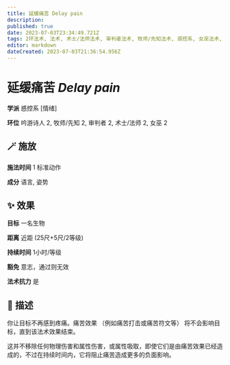 ```yaml
---
title: 延缓痛苦 Delay pain
description: 
published: true
date: 2023-07-03T23:34:49.721Z
tags: 2环法术, 法术, 术士/法师法术, 审判者法术, 牧师/先知法术, 惑控系, 女巫法术, 吟游诗人法术, 情绪
editor: markdown
dateCreated: 2023-07-03T21:36:54.956Z
---
```


# **延缓痛苦** *Delay pain*

**学派** 惑控系 \[情绪\] 

**环位** 吟游诗人 2, 牧师/先知 2, 审判者 2, 术士/法师 2, 女巫 2

## 🪄 施放

**施法时间** 1 标准动作

**成分** 语言, 姿势

## ✨ 效果 

**目标** 一名生物 

**距离** 近距 (25尺+5尺/2等级)  

**持续时间** 1小时/等级 

**豁免** 意志，通过则无效

**法术抗力** 是

## 📖 描述

你让目标不再感到疼痛。痛苦效果 （例如痛苦打击或痛苦符文等） 将不会影响目标，直到该法术效果结束。

这并不移除任何物理伤害和属性伤害，或属性吸取，即使它们是由痛苦效果已经造成的，不过在持续时间内，它将阻止痛苦造成更多的负面影响。
    